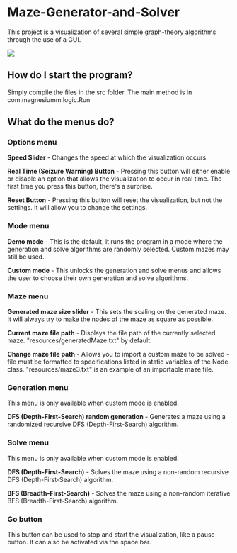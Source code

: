 # Maze-Generator-and-Solver

This project is a visualization of several simple graph-theory algorithms through the use of a GUI.

![](https://github.com/magnesiumm/Maze-Generator-and-Solver/blob/master/images/maze%20solver%20and%20generator.png)

## How do I start the program?

Simply compile the files in the src folder. The main method is in com.magnesiumm.logic.Run

## What do the menus do?

### Options menu

**Speed Slider** - Changes the speed at which the visualization occurs.

**Real Time (Seizure Warning) Button** - Pressing this button will either enable or disable an option that allows the visualization to occur in real time. The first time you press this button, there's a surprise.

**Reset Button** - Pressing this button will reset the visualization, but not the settings. It will allow you to change the settings.

### Mode menu

**Demo mode** - This is the default, it runs the program in a mode where the generation and solve algorithms are randomly selected. Custom mazes may still be used.

**Custom mode** - This unlocks the generation and solve menus and allows the user to choose their own generation and solve algorithms.

### Maze menu
**Generated maze size slider** - This sets the scaling on the generated maze. It will always try to make the nodes of the maze as square as possible.

**Current maze file path** - Displays the file path of the currently selected maze. "resources/generatedMaze.txt" by default.

**Change maze file path** - Allows you to import a custom maze to be solved - file must be formatted to specifications listed in static variables of the Node class. "resources/maze3.txt" is an example of an importable maze file.

### Generation menu
This menu is only available when custom mode is enabled.

**DFS (Depth-First-Search) random generation** - Generates a maze using a randomized recursive DFS (Depth-First-Search) algorithm.

### Solve menu
This menu is only available when custom mode is enabled.

**DFS (Depth-First-Search)** - Solves the maze using a non-random recursive DFS (Depth-First-Search) algorithm.

**BFS (Breadth-First-Search)** - Solves the maze using a non-random iterative BFS (Breadth-First-Search) algorithm.

### Go button
This button can be used to stop and start the visualization, like a pause button. It can also be activated via the space bar.
